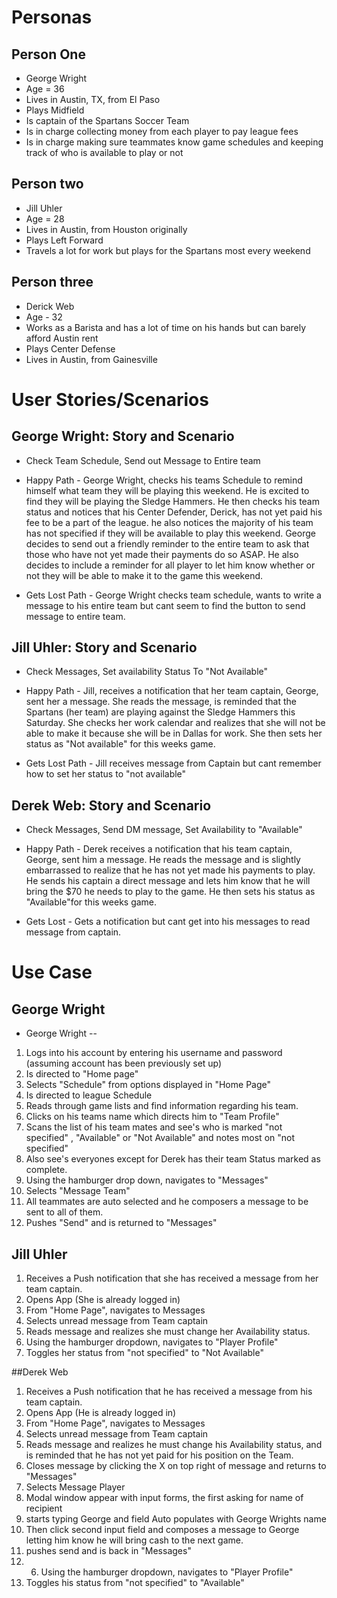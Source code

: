 # Personas
## Person One
 * George Wright
 * Age = 36
 * Lives in Austin, TX, from El Paso
 * Plays Midfield
 * Is captain of the Spartans Soccer Team
 * Is in charge collecting money from each player to pay league fees
 * Is in charge making sure teammates know game schedules and keeping track of who is available to play or not

## Person two
 * Jill Uhler
 * Age = 28
 * Lives in Austin, from Houston originally
 * Plays Left Forward
 * Travels a lot for work but plays for the Spartans most every weekend

## Person three
 * Derick Web
 * Age - 32
 * Works as a Barista and has a lot of time on his hands but can barely afford Austin rent
 * Plays Center Defense
 * Lives in Austin, from Gainesville



# User Stories/Scenarios
## George Wright: Story and Scenario
* Check Team Schedule, Send out Message to Entire team

* Happy Path - George Wright, checks his teams Schedule to remind himself what team they will be playing this weekend. He is excited to find they will be playing the Sledge Hammers. He then checks his team status and notices that his Center Defender, Derick, has not yet paid his fee to be a part of the league. he also notices the majority of his team has not specified if they will be available to play this weekend. George decides to send out a friendly reminder to the entire team to ask that those who have not yet made their payments do so ASAP. He also decides to include a reminder for all player to let him know whether or not they will be able to make it to the game this weekend.
* Gets Lost Path - George Wright checks team schedule, wants to write a message to his entire team but cant seem to find the button to send message to entire team.

## Jill Uhler: Story and Scenario
* Check Messages, Set availability Status To "Not Available"

* Happy Path - Jill, receives a notification that her team captain, George, sent her a message. She reads the message, is reminded that the Spartans (her team) are playing against the Sledge Hammers this Saturday. She checks her work calendar and realizes that she will not be able to make it because she will be in Dallas for work. She then sets her status as "Not available" for this weeks game.
* Gets Lost Path - Jill receives message from Captain but cant remember how to set her status to "not available"

## Derek Web: Story and Scenario
* Check Messages, Send DM message, Set Availability to "Available"

* Happy Path - Derek receives a notification that his team captain, George, sent him a message. He reads the message and is slightly embarrassed to realize that he has not yet made his payments to play. He sends his captain a direct message and lets him know that he will bring the $70 he needs to play to the game. He then sets his status as "Available"for this weeks game.
* Gets Lost - Gets a notification but cant get into his messages to read message from captain.

# Use Case
## George Wright
* George Wright --
1. Logs into his account by entering his username and password (assuming account has been previously set up)
2. Is directed to "Home page"
3. Selects "Schedule" from options displayed in "Home Page"
4. Is directed to league Schedule
5. Reads through game lists and find information regarding his team.
6. Clicks on his teams name which directs him to "Team Profile"
7. Scans the list of his team mates and see's who is marked "not specified" , "Available" or "Not Available" and notes most on "not specified"
8. Also see's everyones except for Derek has their team Status marked as complete.
9. Using the hamburger drop down, navigates to "Messages"
10. Selects "Message Team"
11. All teammates are auto selected and he composers a message to be sent to all of them.
12. Pushes "Send" and is returned to "Messages"

## Jill Uhler
1. Receives a Push notification that she has received a message from her team captain.
2. Opens App (She is already logged in)
3. From "Home Page", navigates to Messages
4. Selects unread message from Team captain
5. Reads message and realizes she must change her Availability status.
6. Using the hamburger dropdown, navigates to "Player Profile"
7. Toggles her status from "not specified" to "Not Available"

##Derek Web
1. Receives a Push notification that he has received a message from his team captain.
2. Opens App (He is already logged in)
3. From "Home Page", navigates to Messages
4. Selects unread message from Team captain
5. Reads message and realizes he must change his Availability status, and is reminded that he has not yet paid for his position on the Team.
6. Closes message by clicking the X on top right of message and returns to "Messages"
7. Selects Message Player
8. Modal window appear with input forms, the first asking for name of recipient
9. starts typing George and field Auto populates with George Wrights name
10. Then click second input field and composes a message to George letting him know he will bring cash to the next game.
11. pushes send and is back in "Messages"
12. 6. Using the hamburger dropdown, navigates to "Player Profile"
7. Toggles his status from "not specified" to "Available"
